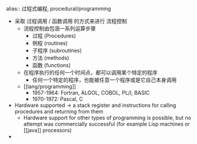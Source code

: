 alias:: 过程式编程, procedural/programming

- 采取 过程调用 / 函数调用 的方式来进行 流程控制
  - 流程控制由包涵一系列运算步骤
    - 过程 (Procedures)
    - 例程 (routines)
    - 子程序 (subroutines)
    - 方法 (methods)
    - 函数 (functions)
  - 在程序执行的任何一个时间点，都可以调用某个特定的程序
    - 任何一个特定的程序，也能被任意一个程序或是它自己本身调用
  - [[lang/programming]]
    - 1957-1964: Fortran, ALGOL, COBOL, PL/I, BASIC
    - 1970-1972: Pascal, C
- Hardware supported -> a stack register and instructions for calling procedures and returning from them
  - Hardware support for other types of programming is possible, but no attempt was commercially successful (for example Lisp machines or [[java]] processors)
-